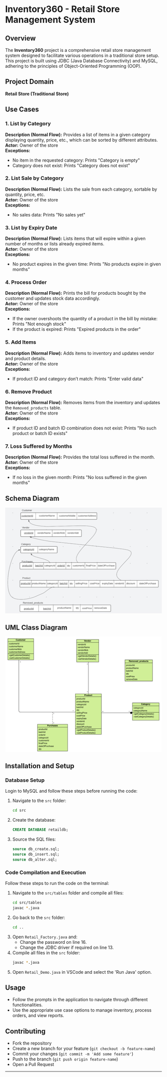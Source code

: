 # Inventory360 - Retail Store Management System

## Overview
The **Inventory360** project is a comprehensive retail store management system designed to facilitate various operations in a traditional store setup. This project is built using JDBC (Java Database Connectivity) and MySQL, adhering to the principles of Object-Oriented Programming (OOP).

## Project Domain
**Retail Store (Traditional Store)**

## Use Cases

### 1. List by Category
**Description (Normal Flow):** Provides a list of items in a given category displaying quantity, price, etc., which can be sorted by different attributes.  
**Actor:** Owner of the store  
**Exceptions:**  
- No item in the requested category: Prints "Category is empty"
- Category does not exist: Prints "Category does not exist"

### 2. List Sale by Category
**Description (Normal Flow):** Lists the sale from each category, sortable by quantity, price, etc.  
**Actor:** Owner of the store  
**Exceptions:**  
- No sales data: Prints "No sales yet"

### 3. List by Expiry Date
**Description (Normal Flow):** Lists items that will expire within a given number of months or lists already expired items.  
**Actor:** Owner of the store  
**Exceptions:**  
- No product expires in the given time: Prints "No products expire in given months"

### 4. Process Order
**Description (Normal Flow):** Prints the bill for products bought by the customer and updates stock data accordingly.  
**Actor:** Owner of the store  
**Exceptions:**  
- If the owner overshoots the quantity of a product in the bill by mistake: Prints "Not enough stock"
- If the product is expired: Prints "Expired products in the order"

### 5. Add Items
**Description (Normal Flow):** Adds items to inventory and updates vendor and product details.  
**Actor:** Owner of the store  
**Exceptions:**  
- If product ID and category don’t match: Prints "Enter valid data"

### 6. Remove Product
**Description (Normal Flow):** Removes items from the inventory and updates the `Removed_products` table.  
**Actor:** Owner of the store  
**Exceptions:**  
- If product ID and batch ID combination does not exist: Prints "No such product or batch ID exists"

### 7. Loss Suffered by Months
**Description (Normal Flow):** Provides the total loss suffered in the month.  
**Actor:** Owner of the store  
**Exceptions:**  
- If no loss in the given month: Prints "No loss suffered in the given months"

## Schema Diagram
![Schema Diagram](images/schema_diagram.png)

## UML Class Diagram
![UML Class Diagram](images/uml_class_diagram.png)

## Installation and Setup

### Database Setup
Login to MySQL and follow these steps before running the code:

1. Navigate to the `src` folder:
    ```bash
    cd src
    ```
2. Create the database:
    ```sql
    CREATE DATABASE retaildb;
    ```
3. Source the SQL files:
    ```sql
    source db_create.sql;
    source db_insert.sql;
    source db_alter.sql;
    ```

### Code Compilation and Execution
Follow these steps to run the code on the terminal:

1. Navigate to the `src/tables` folder and compile all files:
    ```bash
    cd src/tables
    javac *.java
    ```
2. Go back to the `src` folder:
    ```bash
    cd ..
    ```
3. Open `Retail_Factory.java` and:
    - Change the password on line 16.
    - Change the JDBC driver if required on line 13.
4. Compile all files in the `src` folder:
    ```bash
    javac *.java
    ```
5. Open `Retail_Demo.java` in VSCode and select the 'Run Java' option.

## Usage
- Follow the prompts in the application to navigate through different functionalities.
- Use the appropriate use case options to manage inventory, process orders, and view reports.

## Contributing
- Fork the repository
- Create a new branch for your feature (`git checkout -b feature-name`)
- Commit your changes (`git commit -m 'Add some feature'`)
- Push to the branch (`git push origin feature-name`)
- Open a Pull Request

---
